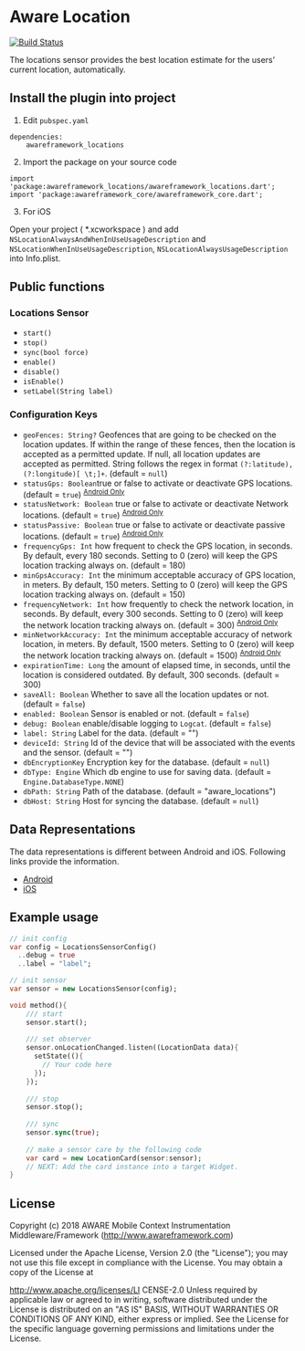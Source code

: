 # Aware Location

[![Build Status](https://travis-ci.org/awareframework/awareframework_locations.svg?branch=master)](https://travis-ci.org/awareframework/awareframework_locations)

The locations sensor provides the best location estimate for the users’ current location, automatically.

## Install the plugin into project
1. Edit `pubspec.yaml`
```
dependencies:
    awareframework_locations
```

2. Import the package on your source code
```
import 'package:awareframework_locations/awareframework_locations.dart';
import 'package:awareframework_core/awareframework_core.dart';
```
3. For iOS

Open your project ( *.xcworkspace ) and add `NSLocationAlwaysAndWhenInUseUsageDescription` and `NSLocationWhenInUseUsageDescription`, `NSLocationAlwaysUsageDescription` into Info.plist.

## Public functions
### Locations Sensor
- `start()`
- `stop()` 
- `sync(bool force)`
- `enable()`
- `disable()`
- `isEnable()`
- `setLabel(String label)`

### Configuration Keys
+ `geoFences: String?` Geofences that are going to be checked on the location updates. If within the range of these fences, then the location is accepted as a permitted update. If null, all location updates are accepted as permitted. String follows the regex in format `(?:latitude),(?:longitude)[ \t;]+`. (default = `null`)
+ `statusGps: Boolean`true or false to activate or deactivate GPS locations. (default = `true`) <sup>[Android Only](#)</sup> 
+ `statusNetwork: Boolean` true or false to activate or deactivate Network locations. (default = `true`) <sup>[Android Only](#)</sup>
+ `statusPassive: Boolean` true or false to activate or deactivate passive locations. (default = `true`) <sup>[Android Only](#)</sup>
+ `frequencyGps: Int` how frequent to check the GPS location, in seconds. By default, every 180 seconds. Setting to 0 (zero) will keep the GPS location tracking always on. (default = 180)
+ `minGpsAccuracy: Int`  the minimum acceptable accuracy of GPS location, in meters. By default, 150 meters. Setting to 0 (zero) will keep the GPS location tracking always on. (default = 150)
+ `frequencyNetwork: Int` how frequently to check the network location, in seconds. By default, every 300 seconds. Setting to 0 (zero) will keep the network location tracking always on. (default = 300) <sup>[Android Only](#)</sup>
+ `minNetworkAccuracy: Int` the minimum acceptable accuracy of network location, in meters. By default, 1500 meters. Setting to 0 (zero) will keep the network location tracking always on. (default = 1500) <sup>[Android Only](#)</sup>
+ `expirationTime: Long` the amount of elapsed time, in seconds, until the location is considered outdated. By default, 300 seconds. (default = 300)
+ `saveAll: Boolean` Whether to save all the location updates or not. (default = `false`)
+ `enabled: Boolean` Sensor is enabled or not. (default = `false`)
+ `debug: Boolean` enable/disable logging to `Logcat`. (default = `false`)
+ `label: String` Label for the data. (default = "")
+ `deviceId: String` Id of the device that will be associated with the events and the sensor. (default = "")
+ `dbEncryptionKey` Encryption key for the database. (default = `null`)
+ `dbType: Engine` Which db engine to use for saving data. (default = `Engine.DatabaseType.NONE`)
+ `dbPath: String` Path of the database. (default = "aware_locations")
+ `dbHost: String` Host for syncing the database. (default = `null`)

## Data Representations
The data representations is different between Android and iOS. Following links provide the information.
- [Android](https://github.com/awareframework/com.aware.android.sensor.locations)
- [iOS](https://github.com/awareframework/com.aware.ios.sensor.locations)

## Example usage
```dart
// init config
var config = LocationsSensorConfig()
  ..debug = true
  ..label = "label";

// init sensor
var sensor = new LocationsSensor(config);

void method(){
    /// start 
    sensor.start();
    
    /// set observer
    sensor.onLocationChanged.listen((LocationData data){
      setState((){
        // Your code here
      });
    });
    
    /// stop
    sensor.stop();
    
    /// sync
    sensor.sync(true);  
    
    // make a sensor care by the following code
    var card = new LocationCard(sensor:sensor);
    // NEXT: Add the card instance into a target Widget.
}

```

## License
Copyright (c) 2018 AWARE Mobile Context Instrumentation Middleware/Framework (http://www.awareframework.com)

Licensed under the Apache License, Version 2.0 (the "License"); you may not use this file except in compliance with the License. You may obtain a copy of the License at

http://www.apache.org/licenses/LI
CENSE-2.0 Unless required by applicable law or agreed to in writing, software distributed under the License is distributed on an "AS IS" BASIS, WITHOUT WARRANTIES OR CONDITIONS OF ANY KIND, either express or implied. See the License for the specific language governing permissions and limitations under the License.


